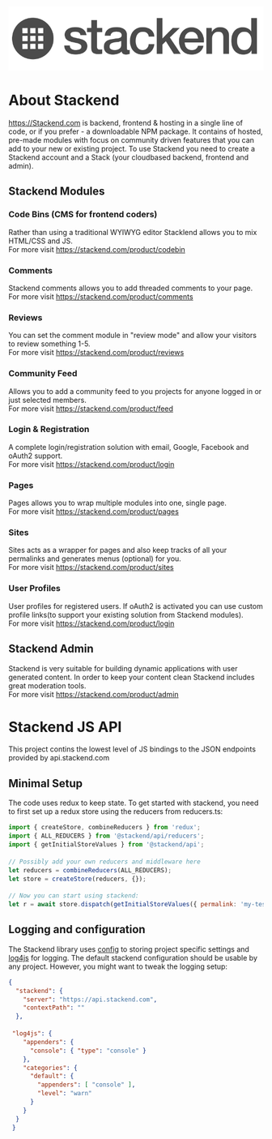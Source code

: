 ![Stackend Logo](https://github.com/josh-sthlm/stackend-js-api/blob/master/stackend_logo_dark.png)

# About Stackend
https://Stackend.com is backend, frontend & hosting in a single line of code, or if you prefer - a downloadable NPM package.
It contains of hosted, pre-made modules with focus on community driven features that you can add to your new or existing project.
To use Stackend you need to create a Stackend account and a Stack (your cloudbased backend, frontend and admin). 

## Stackend Modules

### Code Bins (CMS for frontend coders)
Rather than using a traditional WYIWYG editor Stacklend allows you to mix HTML/CSS and JS.<br>
For more visit https://stackend.com/product/codebin

### Comments
Stackend comments allows you to add threaded comments to your page.<br>
For more visit https://stackend.com/product/comments

### Reviews
You can set the comment module in "review mode" and allow your visitors to review something 1-5.<br>
For more visit https://stackend.com/product/reviews

### Community Feed
Allows you to add a community feed to you projects for anyone logged in or just selected members.<br>
For more visit https://stackend.com/product/feed

### Login & Registration
A complete login/registration solution with email, Google, Facebook and oAuth2 support.<br>
For more visit https://stackend.com/product/login

### Pages
Pages allows you to wrap multiple modules into one, single page.<br>
For more visit https://stackend.com/product/pages

### Sites
Sites acts as a wrapper for pages and also keep tracks of all your permalinks and generates menus (optional) for you.<br>
For more visit https://stackend.com/product/sites

### User Profiles
User profiles for registered users. If oAuth2 is activated you can use custom profile links(to support your existing solution from Stackend modules).<br>
For more visit https://stackend.com/product/login

## Stackend Admin
Stackend is very suitable for building dynamic applications with user generated content. In order to keep your content clean Stackend includes great moderation tools.<br>
For more visit https://stackend.com/product/admin


# Stackend JS API

This project contins the lowest level of JS bindings to the JSON endpoints provided by api.stackend.com

## Minimal Setup

The code uses redux to keep state. To get started with stackend, you need to first set up a redux store using the reducers from reducers.ts:

```javascript
import { createStore, combineReducers } from 'redux';
import { ALL_REDUCERS } from '@stackend/api/reducers';
import { getInitialStoreValues } from '@stackend/api';
    
// Possibly add your own reducers and middleware here
let reducers = combineReducers(ALL_REDUCERS);    
let store = createStore(reducers, {});
    
// Now you can start using stackend:
let r = await store.dispatch(getInitialStoreValues({ permalink: 'my-test-community' }));              
```


## Logging and configuration


The Stackend library uses [config](https://www.npmjs.com/package/config) to storing project specific settings 
and [log4js](https://www.npmjs.com/package/log4js) for logging.
The default stackend configuration should be usable by any project. However, you might want to tweak the logging setup:

```json
{
  "stackend": {
    "server": "https://api.stackend.com",
    "contextPath": ""
  },
  
 "log4js": {
    "appenders": {
      "console": { "type": "console" }
    },
    "categories": {
      "default": {
        "appenders": [ "console" ],
        "level": "warn"
      }
    }
  }
 } 
```



